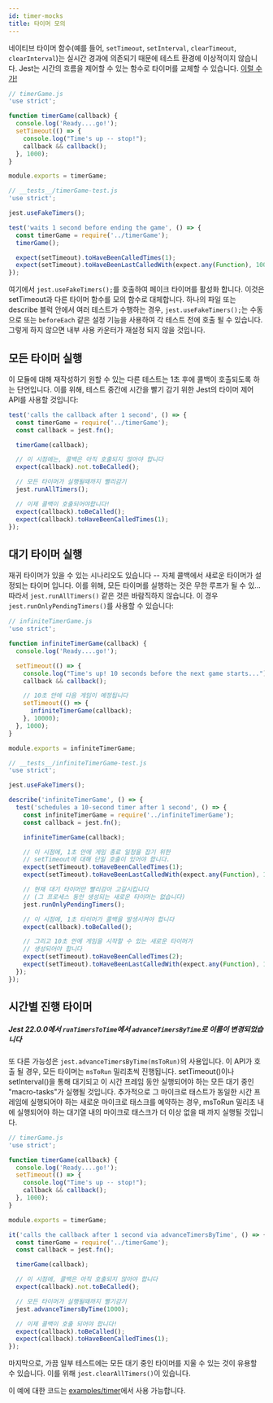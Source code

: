 ```yaml
---
id: timer-mocks
title: 타이머 모의
---
```


네이티브 타이머 함수(예를 들어,  `setTimeout`, `setInterval`, `clearTimeout`, `clearInterval`)는 실시간 경과에 의존되기 때문에 테스트 환경에 이상적이지 않습니다. Jest는 시간의 흐름을 제어할 수 있는 함수로 타이머를 교체할 수 있습니다. [이럴 수가!](https://www.youtube.com/watch?v=QZoJ2Pt27BY)

```javascript
// timerGame.js
'use strict';

function timerGame(callback) {
  console.log('Ready....go!');
  setTimeout(() => {
    console.log("Time's up -- stop!");
    callback && callback();
  }, 1000);
}

module.exports = timerGame;
```

```javascript
// __tests__/timerGame-test.js
'use strict';

jest.useFakeTimers();

test('waits 1 second before ending the game', () => {
  const timerGame = require('../timerGame');
  timerGame();

  expect(setTimeout).toHaveBeenCalledTimes(1);
  expect(setTimeout).toHaveBeenLastCalledWith(expect.any(Function), 1000);
});
```

여기에서 `jest.useFakeTimers();`를 호출하여 페이크 타이머를 활성화 합니다. 이것은 setTimeout과 다른 타이머 함수를 모의 함수로 대체합니다. 하나의 파일 또는 describe 블럭 안에서 여러 테스트가 수행하는 경우, `jest.useFakeTimers();`는 수동으로 또는 `beforeEach` 같은 설정 기능을 사용하여 각 테스트 전에 호출 될 수 있습니다. 그렇게 하지 않으면 내부 사용 카운터가 재설정 되지 않을 것입니다.

## 모든 타이머 실행

이 모듈에 대해 재작성하기 원할 수 있는 다른 테스트는 1초 후에 콜백이 호출되도록 하는 단언입니다. 이를 위해, 테스트 중간에 시간을 빨기 감기 위한 Jest의 타이머 제어 API를 사용할 것입니다:

```javascript
test('calls the callback after 1 second', () => {
  const timerGame = require('../timerGame');
  const callback = jest.fn();

  timerGame(callback);

  // 이 시점에는, 콜백은 아직 호출되지 않아야 합니다
  expect(callback).not.toBeCalled();

  // 모든 타이머가 실행될때까지 빨리감기
  jest.runAllTimers();

  // 이제 콜백이 호출되어야합니다!
  expect(callback).toBeCalled();
  expect(callback).toHaveBeenCalledTimes(1);
});
```

## 대기 타이머 실행

재귀 타이머가 있을 수 있는 시나리오도 있습니다 -- 자체 콜백에서 새로운 타이머가 설정되는 타이머 입니다. 이를 위해, 모든 타이머를 실행하는 것은 무한 루프가 될 수 있... 따라서 `jest.runAllTimers()` 같은 것은 바람직하지 않습니다. 이 경우 `jest.runOnlyPendingTimers()`를 사용할 수 있습니다:

```javascript
// infiniteTimerGame.js
'use strict';

function infiniteTimerGame(callback) {
  console.log('Ready....go!');

  setTimeout(() => {
    console.log("Time's up! 10 seconds before the next game starts...");
    callback && callback();

    // 10초 안에 다음 게임이 예정됩니다
    setTimeout(() => {
      infiniteTimerGame(callback);
    }, 10000);
  }, 1000);
}

module.exports = infiniteTimerGame;
```

```javascript
// __tests__/infiniteTimerGame-test.js
'use strict';

jest.useFakeTimers();

describe('infiniteTimerGame', () => {
  test('schedules a 10-second timer after 1 second', () => {
    const infiniteTimerGame = require('../infiniteTimerGame');
    const callback = jest.fn();

    infiniteTimerGame(callback);

    // 이 시점에, 1초 안에 게임 종료 일정을 잡기 위한
    // setTimeout에 대해 단일 호출이 있어야 합니다.
    expect(setTimeout).toHaveBeenCalledTimes(1);
    expect(setTimeout).toHaveBeenLastCalledWith(expect.any(Function), 1000);

    // 현재 대기 타이머만 빨리감아 고갈시킵니다
    // (그 프로세스 동안 생성되는 새로운 타이머는 없습니다)
    jest.runOnlyPendingTimers();

    // 이 시점에, 1초 타이머가 콜백을 발생시켜야 합니다
    expect(callback).toBeCalled();

    // 그리고 10초 안에 게임을 시작할 수 있는 새로운 타이머가
    // 생성되어야 합니다
    expect(setTimeout).toHaveBeenCalledTimes(2);
    expect(setTimeout).toHaveBeenLastCalledWith(expect.any(Function), 10000);
  });
});
```

## 시간별 진행 타이머

##### Jest **22.0.0**에서 `runTimersToTime`에서 `advanceTimersByTime`로 이름이 변경되었습니다

또 다른 가능성은 `jest.advanceTimersByTime(msToRun)`의 사용입니다. 이 API가 호출 될 경우, 모든 타이머는 `msToRun` 밀리초씩 진행됩니다. setTimeout()이나 setInterval()을 통해 대기되고 이 시간 프레임 동안 실행되어야 하는 모든 대기 중인 "macro-tasks"가 실행될 것입니다. 추가적으로 그 마이크로 태스트가 동일한 시간 프레임에 실행되어야 하는 새로운 마이크로 태스크를 예약하는 경우, msToRun 밀리초 내에 실행되어야 하는 대기열 내의 마이크로 태스크가 더 이상 없을 때 까지 실행될 것입니다.

```javascript
// timerGame.js
'use strict';

function timerGame(callback) {
  console.log('Ready....go!');
  setTimeout(() => {
    console.log("Time's up -- stop!");
    callback && callback();
  }, 1000);
}

module.exports = timerGame;
```

```javascript
it('calls the callback after 1 second via advanceTimersByTime', () => {
  const timerGame = require('../timerGame');
  const callback = jest.fn();

  timerGame(callback);

  // 이 시점에, 콜백은 아직 호출되지 않아야 합니다
  expect(callback).not.toBeCalled();

  // 모든 타이머가 실행될때까지 빨기감기
  jest.advanceTimersByTime(1000);

  // 이제 콜백이 호출 되어야 합니다!
  expect(callback).toBeCalled();
  expect(callback).toHaveBeenCalledTimes(1);
});
```

마지막으로, 가끔 일부 테스트에는 모든 대기 중인 타이머를 지울 수 있는 것이 유용할 수 있습니다. 이를 위해 `jest.clearAllTimers()`이 있습니다.

이 예에 대한 코드는  [examples/timer](https://github.com/facebook/jest/tree/master/examples/timer)에서 사용 가능합니다.
